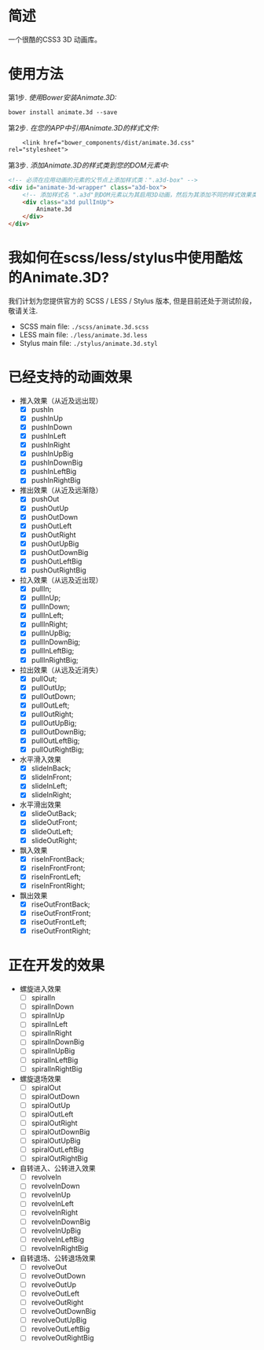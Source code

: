 # 简述
一个很酷的CSS3 3D 动画库。

# 使用方法

第1步. _使用Bower安装Animate.3D:_
```shell
bower install animate.3d --save
```

第2步. _在您的APP中引用Animate.3D的样式文件:_
```shell
    <link href="bower_components/dist/animate.3d.css" rel="stylesheet">
```

第3步. _添加Animate.3D的样式类到您的DOM元素中:_
```html
<!-- 必须在应用动画的元素的父节点上添加样式类：".a3d-box" -->
<div id="animate-3d-wrapper" class="a3d-box">
    <!-- 添加样式名 ".a3d"到DOM元素以为其启用3D动画，然后为其添加不同的样式效果类以展现不同的动画效果，如：'.pullInUp'、'.pushOutLeft'等.    -->
    <div class="a3d pullInUp">
        Animate.3d
    </div>
</div>
```

# 我如何在scss/less/stylus中使用酷炫的Animate.3D?
我们计划为您提供官方的 SCSS / LESS / Stylus 版本, 但是目前还处于测试阶段，敬请关注.

- SCSS main file: `./scss/animate.3d.scss`
- LESS main file: `./less/animate.3d.less`
- Stylus main file: `./stylus/animate.3d.styl`

# 已经支持的动画效果

- 推入效果（从近及远出现）
  - [x] pushIn
  - [x] pushInUp
  - [x] pushInDown
  - [x] pushInLeft
  - [x] pushInRight
  - [x] pushInUpBig
  - [x] pushInDownBig
  - [x] pushInLeftBig
  - [x] pushInRightBig

- 推出效果（从近及远渐隐）
  - [x] pushOut
  - [x] pushOutUp
  - [x] pushOutDown
  - [x] pushOutLeft
  - [x] pushOutRight
  - [x] pushOutUpBig
  - [x] pushOutDownBig
  - [x] pushOutLeftBig
  - [x] pushOutRightBig

- 拉入效果（从远及近出现）
  - [x] pullIn;
  - [x] pullInUp;
  - [x] pullInDown;
  - [x] pullInLeft;
  - [x] pullInRight;
  - [x] pullInUpBig;
  - [x] pullInDownBig;
  - [x] pullInLeftBig;
  - [x] pullInRightBig;

- 拉出效果（从远及近消失）
  - [x] pullOut;
  - [x] pullOutUp;
  - [x] pullOutDown;
  - [x] pullOutLeft;
  - [x] pullOutRight;
  - [x] pullOutUpBig;
  - [x] pullOutDownBig;
  - [x] pullOutLeftBig;
  - [x] pullOutRightBig;

- 水平滑入效果
  - [x] slideInBack;
  - [x] slideInFront;
  - [x] slideInLeft;
  - [x] slideInRight;

- 水平滑出效果
  - [x] slideOutBack;
  - [x] slideOutFront;
  - [x] slideOutLeft;
  - [x] slideOutRight;

- 飘入效果
  - [x] riseInFrontBack;
  - [x] riseInFrontFront;
  - [x] riseInFrontLeft;
  - [x] riseInFrontRight;

- 飘出效果
  - [x] riseOutFrontBack;
  - [x] riseOutFrontFront;
  - [x] riseOutFrontLeft;
  - [x] riseOutFrontRight;

# 正在开发的效果

- 螺旋进入效果
  - [ ] spiralIn
  - [ ] spiralInDown
  - [ ] spiralInUp
  - [ ] spiralInLeft
  - [ ] spiralInRight
  - [ ] spiralInDownBig
  - [ ] spiralInUpBig
  - [ ] spiralInLeftBig
  - [ ] spiralInRightBig

- 螺旋退场效果
  - [ ] spiralOut
  - [ ] spiralOutDown
  - [ ] spiralOutUp
  - [ ] spiralOutLeft
  - [ ] spiralOutRight
  - [ ] spiralOutDownBig
  - [ ] spiralOutUpBig
  - [ ] spiralOutLeftBig
  - [ ] spiralOutRightBig

- 自转进入、公转进入效果
  - [ ] revolveIn
  - [ ] revolveInDown
  - [ ] revolveInUp
  - [ ] revolveInLeft
  - [ ] revolveInRight
  - [ ] revolveInDownBig
  - [ ] revolveInUpBig
  - [ ] revolveInLeftBig
  - [ ] revolveInRightBig

- 自转退场、公转退场效果
  - [ ] revolveOut
  - [ ] revolveOutDown
  - [ ] revolveOutUp
  - [ ] revolveOutLeft
  - [ ] revolveOutRight
  - [ ] revolveOutDownBig
  - [ ] revolveOutUpBig
  - [ ] revolveOutLeftBig
  - [ ] revolveOutRightBig
